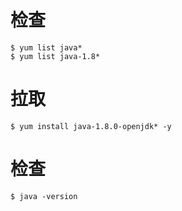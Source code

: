 # 检查

```
$ yum list java*
$ yum list java-1.8*
```

# 拉取

```
$ yum install java-1.8.0-openjdk* -y
```

# 检查

```
$ java -version
```